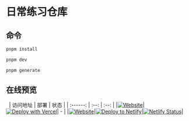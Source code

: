 # 日常练习仓库

## 命令

```bash
pnpm install

pnpm dev

pnpm generate
```

## 在线预览

&nbsp;
| 访问地址 | 部署 | 状态 |
| :------: | :--: | :--: |
|[![Website](https://img.shields.io/badge/vercel%20%E5%9C%B0%E5%9D%80-https://wwlight--study.vercel.app/-brightgreen)](https://wwlight-study.vercel.app/)|[![Deploy with Vercel](https://vercel.com/button)](https://vercel.com/new/clone?repository-url=https://github.com/wwlight/study)| - |
|[![Website](https://img.shields.io/badge/netlify%20%E5%9C%B0%E5%9D%80-https://wwlight--study.netlify.app/-brightgreen)](https://wwlight-study.netlify.app/)|[![Deploy to Netlify](https://www.netlify.com/img/deploy/button.svg)](https://app.netlify.com/start/deploy?repository=https://github.com/wwlight/study)|[![Netlify Status](https://api.netlify.com/api/v1/badges/a5fcf146-bb81-42e9-8cbd-0a2aa6d3677c/deploy-status)](https://app.netlify.com/projects/wwlight-study/deploys)|
